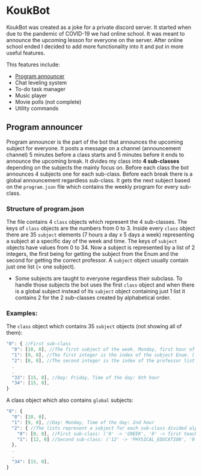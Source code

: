 # KoukBot
KoukBot was created as a joke for a private discord server. It started when due to the pandemic of COVID-19 we had online school. It was meant to announce the upcoming lesson for everyone on the server. After online school ended I decided to add more functionality into it and put in more useful features.

This features include:
* [Program announcer](https://github.com/ACrispyCookie/KoukBot#program-announcer)
* Chat leveling system
* To-do task manager
* Music player
* Movie polls (not complete)
* Utility commands

## Program announcer
Program announcer is the part of the bot that announces the upcoming subject for everyone. It posts a message on a channel (announcement channel) 5 minutes before a class starts and 5 minutes before it ends to announce the upcoming break. It divides my class into **4 sub-classes** depending on the subjects the mainly focus on. Before each class the bot announces 4 subjects one for each sub-class. Before each break there is a global announcement regardless sub-class. It gets the next subject based on the `program.json` file which contains the weekly program for every sub-class.

### Structure of program.json
The file contains 4 `class` objects which represent the 4 sub-classes. The keys of `class` objects are the numbers from 0 to 3. Inside every `class` object there are 35 `subject` elements (7 hours a day x 5 days a week) representing a subject at a specific day of the week and time. The keys of `subject` objects have values from 0 to 34. Now a subject is represented by a list of 2 integers, the first being for getting the subject from the Enum and the second for getting the correct professor. A `subject` object usually contain just one list (= one subject).
  * Some subjects are taught to everyone regardless their subclass. To handle those subjects the bot uses the first `class` object and when there is a global subject instead of its `subject` object containing just 1 list it contains 2 for the 2 sub-classes created by alphabetical order.

### Examples:
The `class` object which contains 35 `subject` objects (not showing all of them):
```javascript
"0": { //First sub-class
  "0": [10, 0], //The first subject of the week. Monday, first hour of the day.
  "1": [9, 0], //The first integer is the index of the subject Enum. ('9' -> 'LATIN')
  "2": [8, 0], //The second integer is the index of the professor list for the subject ('8' -> 'HISTORY', '0' -> first teacher)  
  .
  .
  "33": [15, 0], //Day: Friday, Time of the day: 6th hour
  "34": [15, 0],
}
```
A class object which also contains `global` subjects:
```javascript
"0": { 
  "0": [10, 0], 
  "1": [9, 0], //Day: Monday, Time of the day: 2nd hour
  "2": { //The lists represent a subject for each sub-class divided alphabetically  
    "0": [0, 0], //First sub-class: ('0' -> 'GREEK', '0' -> first teacher)
    "1": [12, 0] //Second sub-class: ('12' -> 'PHYSICAL_EDUCATION', '0' -> first teacher)
  }, 
  .
  .
  "34": [15, 0],
}
```
